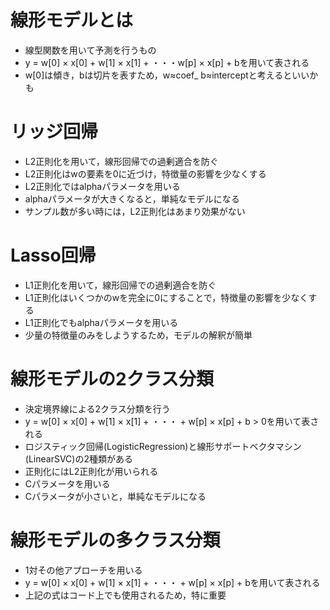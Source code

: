 # 線形モデルとは
- 線型関数を用いて予測を行うもの
- y = w[0] × x[0] + w[1] × x[1] + ・・・w[p] × x[p] + bを用いて表される
- w[0]は傾き，bは切片を表すため，w≈coef_ b≈interceptと考えるといいかも

# リッジ回帰
- L2正則化を用いて，線形回帰での過剰適合を防ぐ
- L2正則化はwの要素を0に近づけ，特徴量の影響を少なくする
- L2正則化ではalphaパラメータを用いる
- alphaパラメータが大きくなると，単純なモデルになる
- サンプル数が多い時には，L2正則化はあまり効果がない

# Lasso回帰
- L1正則化を用いて，線形回帰での過剰適合を防ぐ
- L1正則化はいくつかのwを完全に0にすることで，特徴量の影響を少なくする
- L1正則化でもalphaパラメータを用いる
- 少量の特徴量のみをしようするため，モデルの解釈が簡単

# 線形モデルの2クラス分類
- 決定境界線による2クラス分類を行う
- y = w[0] × x[0] + w[1] × x[1] + ・・・ + w[p] × x[p] + b > 0を用いて表される
- ロジスティック回帰(LogisticRegression)と線形サポートベクタマシン(LinearSVC)の2種類がある
- 正則化にはL2正則化が用いられる
- Cパラメータを用いる
- Cパラメータが小さいと，単純なモデルになる

# 線形モデルの多クラス分類
- 1対その他アプローチを用いる
- y = w[0] × x[0] + w[1] × x[1] + ・・・ + w[p] × x[p] + bを用いて表される
- 上記の式はコード上でも使用されるため，特に重要
